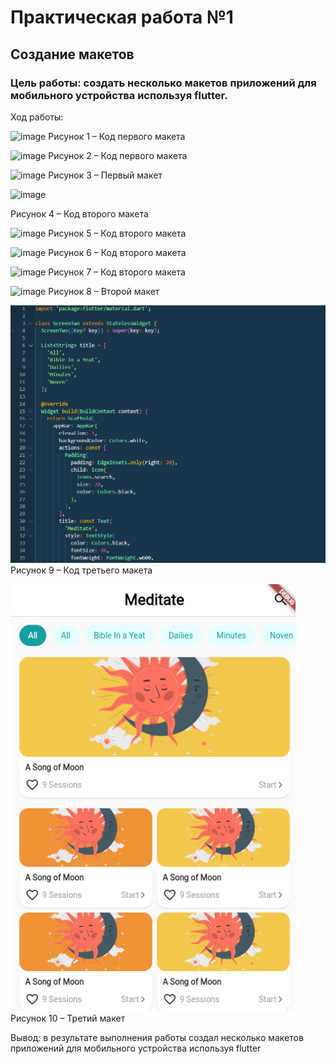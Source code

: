 # Практическая работа №1

## Создание макетов

### Цель работы: создать несколько макетов приложений для мобильного устройства используя flutter.

Ход работы:

![image](https://user-images.githubusercontent.com/114649232/198521309-7031274d-59a2-48ce-8d91-ae7bd59eea9e.png)
Рисунок 1 – Код первого макета

![image](https://user-images.githubusercontent.com/114649232/198521402-eae1baa5-f297-49f0-ae2b-bd89779b33bc.png)
Рисунок 2 – Код первого макета

![image](https://user-images.githubusercontent.com/114649232/198521440-3416f27a-5707-418d-8842-145024d879d2.png)
Рисунок 3 – Первый макет

![image](https://user-images.githubusercontent.com/114649232/198521497-11d537d6-0ff0-4fdf-a12c-3fb2254322cd.png)

Рисунок 4 – Код второго макета

![image](https://user-images.githubusercontent.com/114649232/198521538-804cb4ba-3ebe-408f-9a32-c4074eef8551.png)
Рисунок 5 – Код второго макета

![image](https://user-images.githubusercontent.com/114649232/198521646-627d3e6c-7b22-4060-8c20-37ebedcf7072.png)
Рисунок 6 – Код второго макета

![image](https://user-images.githubusercontent.com/114649232/198521707-dffb92f2-879b-4323-99eb-ad6242ff9ad3.png)
Рисунок 7 – Код второго макета

![image](https://user-images.githubusercontent.com/114649232/198521767-cf64a02d-3cce-470d-8e8f-7f60589a6a37.png)
Рисунок 8 – Второй макет

![image](https://github.com/k3nqq/flutter/blob/master/img/1.PNG)
Рисунок 9 – Код третьего макета

![image](https://github.com/k3nqq/flutter/blob/master/img/2.PNG)
Рисунок 10 – Третий макет

Вывод: в результате выполнения работы создал несколько макетов приложений для мобильного устройства используя flutter
